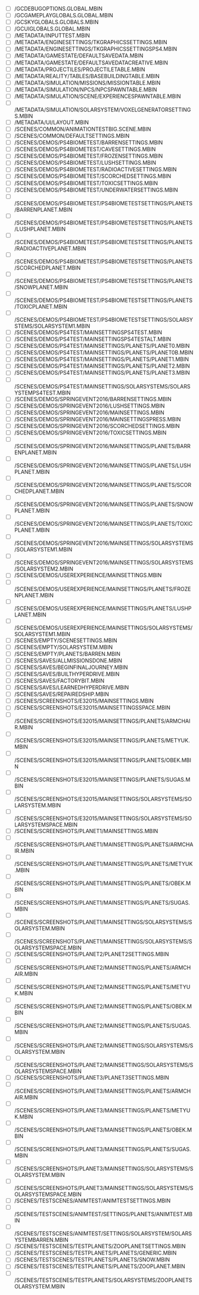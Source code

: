 - [ ] /GCDEBUGOPTIONS.GLOBAL.MBIN
- [ ] /GCGAMEPLAYGLOBALS.GLOBAL.MBIN
- [ ] /GCSKYGLOBALS.GLOBALS.MBIN
- [ ] /GCUIGLOBALS.GLOBAL.MBIN
- [ ] /METADATA/INPUTTEST.MBIN
- [ ] /METADATA/ENGINESETTINGS/TKGRAPHICSSETTINGS.MBIN
- [ ] /METADATA/ENGINESETTINGS/TKGRAPHICSSETTINGSPS4.MBIN
- [ ] /METADATA/GAMESTATE/DEFAULTSAVEDATA.MBIN
- [ ] /METADATA/GAMESTATE/DEFAULTSAVEDATACREATIVE.MBIN
- [ ] /METADATA/PROJECTILES/PROJECTILETABLE.MBIN
- [ ] /METADATA/REALITY/TABLES/BASEBUILDINGTABLE.MBIN
- [ ] /METADATA/SIMULATION/MISSIONS/MISSIONTABLE.MBIN
- [ ] /METADATA/SIMULATION/NPCS/NPCSPAWNTABLE.MBIN
- [ ] /METADATA/SIMULATION/SCENE/EXPERIENCESPAWNTABLE.MBIN
- [ ] /METADATA/SIMULATION/SOLARSYSTEM/VOXELGENERATORSETTINGS.MBIN
- [ ] /METADATA/UI/LAYOUT.MBIN
- [ ] /SCENES/COMMON/ANIMATIONTESTBIG.SCENE.MBIN
- [ ] /SCENES/COMMON/DEFAULTSETTINGS.MBIN
- [ ] /SCENES/DEMOS/PS4BIOMETEST/BARRENSETTINGS.MBIN
- [ ] /SCENES/DEMOS/PS4BIOMETEST/CAVESETTINGS.MBIN
- [ ] /SCENES/DEMOS/PS4BIOMETEST/FROZENSETTINGS.MBIN
- [ ] /SCENES/DEMOS/PS4BIOMETEST/LUSHSETTINGS.MBIN
- [ ] /SCENES/DEMOS/PS4BIOMETEST/RADIOACTIVESETTINGS.MBIN
- [ ] /SCENES/DEMOS/PS4BIOMETEST/SCORCHEDSETTINGS.MBIN
- [ ] /SCENES/DEMOS/PS4BIOMETEST/TOXICSETTINGS.MBIN
- [ ] /SCENES/DEMOS/PS4BIOMETEST/UNDERWATERSETTINGS.MBIN
- [ ] /SCENES/DEMOS/PS4BIOMETEST/PS4BIOMETESTSETTINGS/PLANETS/BARRENPLANET.MBIN
- [ ] /SCENES/DEMOS/PS4BIOMETEST/PS4BIOMETESTSETTINGS/PLANETS/LUSHPLANET.MBIN
- [ ] /SCENES/DEMOS/PS4BIOMETEST/PS4BIOMETESTSETTINGS/PLANETS/RADIOACTIVEPLANET.MBIN
- [ ] /SCENES/DEMOS/PS4BIOMETEST/PS4BIOMETESTSETTINGS/PLANETS/SCORCHEDPLANET.MBIN
- [ ] /SCENES/DEMOS/PS4BIOMETEST/PS4BIOMETESTSETTINGS/PLANETS/SNOWPLANET.MBIN
- [ ] /SCENES/DEMOS/PS4BIOMETEST/PS4BIOMETESTSETTINGS/PLANETS/TOXICPLANET.MBIN
- [ ] /SCENES/DEMOS/PS4BIOMETEST/PS4BIOMETESTSETTINGS/SOLARSYSTEMS/SOLARSYSTEM1.MBIN
- [ ] /SCENES/DEMOS/PS4TEST/MAINSETTINGSPS4TEST.MBIN
- [ ] /SCENES/DEMOS/PS4TEST/MAINSETTINGSPS4TESTALT.MBIN
- [ ] /SCENES/DEMOS/PS4TEST/MAINSETTINGS/PLANETS/PLANET0.MBIN
- [ ] /SCENES/DEMOS/PS4TEST/MAINSETTINGS/PLANETS/PLANET0B.MBIN
- [ ] /SCENES/DEMOS/PS4TEST/MAINSETTINGS/PLANETS/PLANET1.MBIN
- [ ] /SCENES/DEMOS/PS4TEST/MAINSETTINGS/PLANETS/PLANET2.MBIN
- [ ] /SCENES/DEMOS/PS4TEST/MAINSETTINGS/PLANETS/PLANET3.MBIN
- [ ] /SCENES/DEMOS/PS4TEST/MAINSETTINGS/SOLARSYSTEMS/SOLARSYSTEMPS4TEST.MBIN
- [ ] /SCENES/DEMOS/SPRINGEVENT2016/BARRENSETTINGS.MBIN
- [ ] /SCENES/DEMOS/SPRINGEVENT2016/LUSHSETTINGS.MBIN
- [ ] /SCENES/DEMOS/SPRINGEVENT2016/MAINSETTINGS.MBIN
- [ ] /SCENES/DEMOS/SPRINGEVENT2016/MAINSETTINGSPRESS.MBIN
- [ ] /SCENES/DEMOS/SPRINGEVENT2016/SCORCHEDSETTINGS.MBIN
- [ ] /SCENES/DEMOS/SPRINGEVENT2016/TOXICSETTINGS.MBIN
- [ ] /SCENES/DEMOS/SPRINGEVENT2016/MAINSETTINGS/PLANETS/BARRENPLANET.MBIN
- [ ] /SCENES/DEMOS/SPRINGEVENT2016/MAINSETTINGS/PLANETS/LUSHPLANET.MBIN
- [ ] /SCENES/DEMOS/SPRINGEVENT2016/MAINSETTINGS/PLANETS/SCORCHEDPLANET.MBIN
- [ ] /SCENES/DEMOS/SPRINGEVENT2016/MAINSETTINGS/PLANETS/SNOWPLANET.MBIN
- [ ] /SCENES/DEMOS/SPRINGEVENT2016/MAINSETTINGS/PLANETS/TOXICPLANET.MBIN
- [ ] /SCENES/DEMOS/SPRINGEVENT2016/MAINSETTINGS/SOLARSYSTEMS/SOLARSYSTEM1.MBIN
- [ ] /SCENES/DEMOS/SPRINGEVENT2016/MAINSETTINGS/SOLARSYSTEMS/SOLARSYSTEM2.MBIN
- [ ] /SCENES/DEMOS/USEREXPERIENCE/MAINSETTINGS.MBIN
- [ ] /SCENES/DEMOS/USEREXPERIENCE/MAINSETTINGS/PLANETS/FROZENPLANET.MBIN
- [ ] /SCENES/DEMOS/USEREXPERIENCE/MAINSETTINGS/PLANETS/LUSHPLANET.MBIN
- [ ] /SCENES/DEMOS/USEREXPERIENCE/MAINSETTINGS/SOLARSYSTEMS/SOLARSYSTEM1.MBIN
- [ ] /SCENES/EMPTY/SCENESETTINGS.MBIN
- [ ] /SCENES/EMPTY/SOLARSYSTEM.MBIN
- [ ] /SCENES/EMPTY/PLANETS/BARREN.MBIN
- [ ] /SCENES/SAVES/ALLMISSIONSDONE.MBIN
- [ ] /SCENES/SAVES/BEGINFINALJOURNEY.MBIN
- [ ] /SCENES/SAVES/BUILTHYPERDRIVE.MBIN
- [ ] /SCENES/SAVES/FACTORYBIT.MBIN
- [ ] /SCENES/SAVES/LEARNEDHYPERDRIVE.MBIN
- [ ] /SCENES/SAVES/REPAIREDSHIP.MBIN
- [ ] /SCENES/SCREENSHOTS/E32015/MAINSETTINGS.MBIN
- [ ] /SCENES/SCREENSHOTS/E32015/MAINSETTINGSSPACE.MBIN
- [ ] /SCENES/SCREENSHOTS/E32015/MAINSETTINGS/PLANETS/ARMCHAIR.MBIN
- [ ] /SCENES/SCREENSHOTS/E32015/MAINSETTINGS/PLANETS/METYUK.MBIN
- [ ] /SCENES/SCREENSHOTS/E32015/MAINSETTINGS/PLANETS/OBEK.MBIN
- [ ] /SCENES/SCREENSHOTS/E32015/MAINSETTINGS/PLANETS/SUGAS.MBIN
- [ ] /SCENES/SCREENSHOTS/E32015/MAINSETTINGS/SOLARSYSTEMS/SOLARSYSTEM.MBIN
- [ ] /SCENES/SCREENSHOTS/E32015/MAINSETTINGS/SOLARSYSTEMS/SOLARSYSTEMSPACE.MBIN
- [ ] /SCENES/SCREENSHOTS/PLANET1/MAINSETTINGS.MBIN
- [ ] /SCENES/SCREENSHOTS/PLANET1/MAINSETTINGS/PLANETS/ARMCHAIR.MBIN
- [ ] /SCENES/SCREENSHOTS/PLANET1/MAINSETTINGS/PLANETS/METYUK.MBIN
- [ ] /SCENES/SCREENSHOTS/PLANET1/MAINSETTINGS/PLANETS/OBEK.MBIN
- [ ] /SCENES/SCREENSHOTS/PLANET1/MAINSETTINGS/PLANETS/SUGAS.MBIN
- [ ] /SCENES/SCREENSHOTS/PLANET1/MAINSETTINGS/SOLARSYSTEMS/SOLARSYSTEM.MBIN
- [ ] /SCENES/SCREENSHOTS/PLANET1/MAINSETTINGS/SOLARSYSTEMS/SOLARSYSTEMSPACE.MBIN
- [ ] /SCENES/SCREENSHOTS/PLANET2/PLANET2SETTINGS.MBIN
- [ ] /SCENES/SCREENSHOTS/PLANET2/MAINSETTINGS/PLANETS/ARMCHAIR.MBIN
- [ ] /SCENES/SCREENSHOTS/PLANET2/MAINSETTINGS/PLANETS/METYUK.MBIN
- [ ] /SCENES/SCREENSHOTS/PLANET2/MAINSETTINGS/PLANETS/OBEK.MBIN
- [ ] /SCENES/SCREENSHOTS/PLANET2/MAINSETTINGS/PLANETS/SUGAS.MBIN
- [ ] /SCENES/SCREENSHOTS/PLANET2/MAINSETTINGS/SOLARSYSTEMS/SOLARSYSTEM.MBIN
- [ ] /SCENES/SCREENSHOTS/PLANET2/MAINSETTINGS/SOLARSYSTEMS/SOLARSYSTEMSPACE.MBIN
- [ ] /SCENES/SCREENSHOTS/PLANET3/PLANET3SETTINGS.MBIN
- [ ] /SCENES/SCREENSHOTS/PLANET3/MAINSETTINGS/PLANETS/ARMCHAIR.MBIN
- [ ] /SCENES/SCREENSHOTS/PLANET3/MAINSETTINGS/PLANETS/METYUK.MBIN
- [ ] /SCENES/SCREENSHOTS/PLANET3/MAINSETTINGS/PLANETS/OBEK.MBIN
- [ ] /SCENES/SCREENSHOTS/PLANET3/MAINSETTINGS/PLANETS/SUGAS.MBIN
- [ ] /SCENES/SCREENSHOTS/PLANET3/MAINSETTINGS/SOLARSYSTEMS/SOLARSYSTEM.MBIN
- [ ] /SCENES/SCREENSHOTS/PLANET3/MAINSETTINGS/SOLARSYSTEMS/SOLARSYSTEMSPACE.MBIN
- [ ] /SCENES/TESTSCENES/ANIMTEST/ANIMTESTSETTINGS.MBIN
- [ ] /SCENES/TESTSCENES/ANIMTEST/SETTINGS/PLANETS/ANIMTEST.MBIN
- [ ] /SCENES/TESTSCENES/ANIMTEST/SETTINGS/SOLARSYSTEM/SOLARSYSTEMBARREN.MBIN
- [ ] /SCENES/TESTSCENES/TESTPLANETS/ZOOPLANETSETTINGS.MBIN
- [ ] /SCENES/TESTSCENES/TESTPLANETS/PLANETS/GENERIC.MBIN
- [ ] /SCENES/TESTSCENES/TESTPLANETS/PLANETS/SNOW.MBIN
- [ ] /SCENES/TESTSCENES/TESTPLANETS/PLANETS/ZOOPLANET.MBIN
- [ ] /SCENES/TESTSCENES/TESTPLANETS/SOLARSYSTEMS/ZOOPLANETSOLARSYSTEM.MBIN
